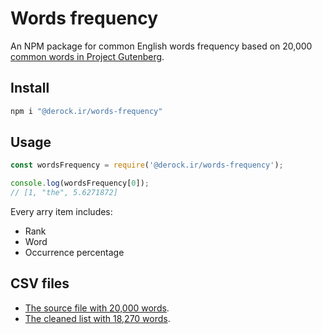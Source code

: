 # Words frequency

An NPM package for common English words frequency based on 20,000 [common words in Project Gutenberg](https://en.wiktionary.org/wiki/Wiktionary:Frequency_lists#Project_Gutenberg).

## Install

```bash
npm i "@derock.ir/words-frequency"
```

## Usage

```javascript
const wordsFrequency = require('@derock.ir/words-frequency');

console.log(wordsFrequency[0]);
// [1, "the", 5.6271872]
```

Every arry item includes:

* Rank
* Word
* Occurrence percentage

## CSV files

* [The source file with 20,000 words](/resources/project-gutenberge-20000-common-words.csv).
* [The cleaned list with 18,270 words](/dist/words-frequency.csv).
